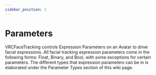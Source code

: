 ```yaml
---
sidebar_position: 1
---
```


# Parameters

VRCFaceTracking controls Expression Parameters on an Avatar to drive facial expressions. All facial tracking expression parameters come in the following forms: Float, Binary, and Bool, with some exceptions for certain parameters.
The different types that expression parameters can be in is elaborated under the Parameter Types section of this wiki page.